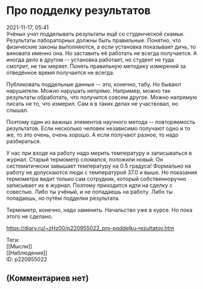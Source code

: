 Про подделку результатов
========================

  
2021-11-17, 05:41  
 Учёных учат подделывать результаты ещё со студенческой скамьи. Результаты лабораторных должны быть правильные. Понятно, что физические законы выполняются, а если установка показывает дичь, то виновата именно она. Но заставить её работать не всегда получается. А иногда дело в другом -- установка работает, но студент не туда смотрит, не так меряет. Понять правильную методику измерений за отведённое время получается не всегда.   
   
 Публиковать поддельные данные -- это, конечно, табу. Но бывают нарушители. Можно нарушать непрямо. Например, можно так результаты обработать, что получится совсем другое. Можно напрямую писать не то, что измерил. Сам я в таких делах не участвовал, но слышал.   
   
 Поэтому один из важных элементов научного метода -- повторяемость результатов. Если несколько человек независимо получают одно и то же, то это очень, очень хорошо. А если получают разное, то надо разбираться.   
   
 У нас при входе на работу надо мерить температуру и записываться в журнал. Старый термометр сломался, положили новый. Он систематически завышает температуру на 0.5 градуса! Формально на работу не допускаются люди с температурой 37.0 и выше. Но показания термометра видит только сам сотрудник, который собственноручно записывает их в журнал. Поэтому приходится идти на сделку с совестью. Либо ты учёный, и не попадаешь на работу. Либо ты попадаешь, но путём подделки результата.   
   
 Термометр, конечно, надо заменить. Начальство уже в курсе. Но пока этого не сделано.   
  
<https://diary.ru/~zHz00/p220955022_pro-poddelku-rezultatov.htm>  
  
Теги:  
[[Мысли]]  
[[Наблюдения]]  
ID: p220955022  


(Комментариев нет)
------------------